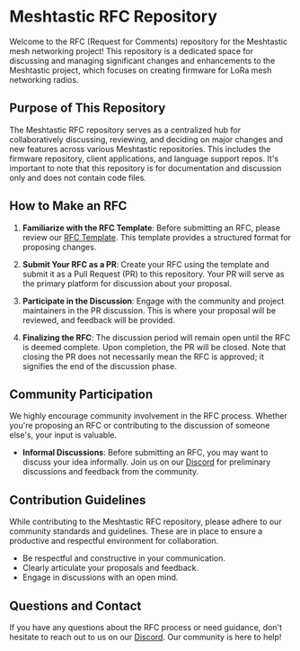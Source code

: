 # Meshtastic RFC Repository

Welcome to the RFC (Request for Comments) repository for the Meshtastic mesh networking project! This repository is a dedicated space for discussing and managing significant changes and enhancements to the Meshtastic project, which focuses on creating firmware for LoRa mesh networking radios.

## Purpose of This Repository

The Meshtastic RFC repository serves as a centralized hub for collaboratively discussing, reviewing, and deciding on major changes and new features across various Meshtastic repositories. This includes the firmware repository, client applications, and language support repos. It's important to note that this repository is for documentation and discussion only and does not contain code files.

## How to Make an RFC

1. **Familiarize with the RFC Template**: Before submitting an RFC, please review our [RFC Template](template.md). This template provides a structured format for proposing changes.

2. **Submit Your RFC as a PR**: Create your RFC using the template and submit it as a Pull Request (PR) to this repository. Your PR will serve as the primary platform for discussion about your proposal.

3. **Participate in the Discussion**: Engage with the community and project maintainers in the PR discussion. This is where your proposal will be reviewed, and feedback will be provided.

4. **Finalizing the RFC**: The discussion period will remain open until the RFC is deemed complete. Upon completion, the PR will be closed. Note that closing the PR does not necessarily mean the RFC is approved; it signifies the end of the discussion phase.

## Community Participation

We highly encourage community involvement in the RFC process. Whether you're proposing an RFC or contributing to the discussion of someone else's, your input is valuable.

- **Informal Discussions**: Before submitting an RFC, you may want to discuss your idea informally. Join us on our [Discord](https://discord.com/invite/ktMAKGBnBs) for preliminary discussions and feedback from the community.

## Contribution Guidelines

While contributing to the Meshtastic RFC repository, please adhere to our community standards and guidelines. These are in place to ensure a productive and respectful environment for collaboration.

- Be respectful and constructive in your communication.
- Clearly articulate your proposals and feedback.
- Engage in discussions with an open mind.

## Questions and Contact

If you have any questions about the RFC process or need guidance, don't hesitate to reach out to us on our [Discord](https://discord.com/invite/ktMAKGBnBs). Our community is here to help!
